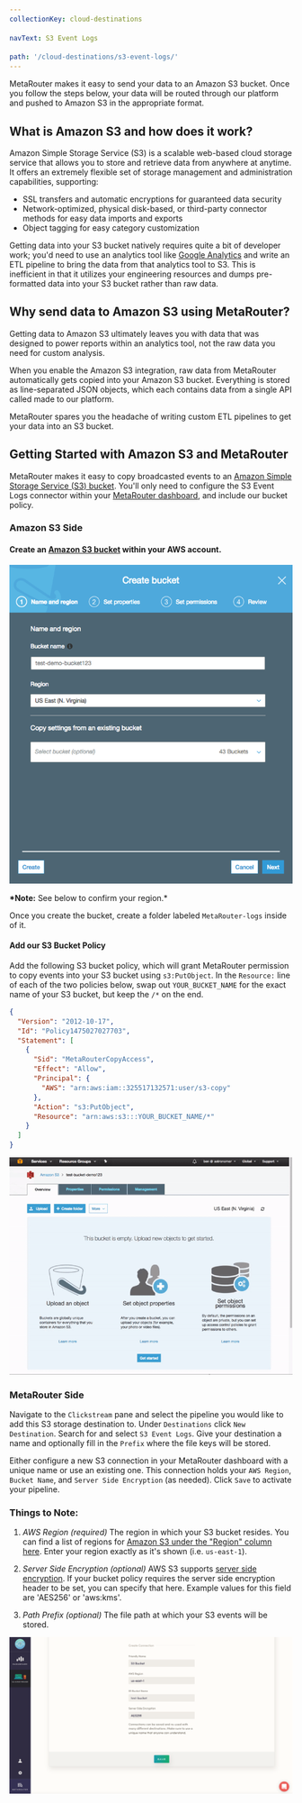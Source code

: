 ```yaml
---
collectionKey: cloud-destinations

navText: S3 Event Logs

path: '/cloud-destinations/s3-event-logs/'
---
```


MetaRouter makes it easy to send your data to an Amazon S3 bucket. Once you follow the steps below, your data will be routed through our platform and pushed to Amazon S3 in the appropriate format.

## What is Amazon S3 and how does it work?

Amazon Simple Storage Service (S3) is a scalable web-based cloud storage service that allows you to store and retrieve data from anywhere at anytime. It offers an extremely flexible set of storage management and administration capabilities, supporting:

- SSL transfers and automatic encryptions for guaranteed data security
- Network-optimized, physical disk-based, or third-party connector methods for easy data imports and exports
- Object tagging for easy category customization

Getting data into your S3 bucket natively requires quite a bit of developer work; you'd need to use an analytics tool like [Google Analytics](/cloud-destinations/google-analytics) and write an ETL pipeline to bring the data from that analytics tool to S3. This is inefficient in that it utilizes your engineering resources and dumps pre-formatted data into your S3 bucket rather than raw data.

## Why send data to Amazon S3 using MetaRouter?

Getting data to Amazon S3 ultimately leaves you with data that was designed to power reports within an analytics tool, not the raw data you need for custom analysis.

When you enable the Amazon S3 integration, raw data from MetaRouter automatically gets copied into your Amazon S3 bucket. Everything is stored as line-separated JSON objects, which each contains data from a single API called made to our platform.

MetaRouter spares you the headache of writing custom ETL pipelines to get your data into an S3 bucket.

## Getting Started with Amazon S3 and MetaRouter

MetaRouter makes it easy to copy broadcasted events to an [Amazon Simple Storage Service (S3) bucket](https://aws.amazon.com/s3/). You'll only need to configure the S3 Event Logs connector within your [MetaRouter dashboard](https://app.metarouter.io/), and include our bucket policy.

### Amazon S3 Side

#### Create an [Amazon S3 bucket](https://aws.amazon.com/s3/) within your AWS account.

![s3-event-logs1](/images/s3-event-logs1.png)

**\*Note:** See below to confirm your region.\*

Once you create the bucket, create a folder labeled `MetaRouter-logs` inside of it.

#### Add our S3 Bucket Policy

Add the following S3 bucket policy, which will grant MetaRouter permission to copy events into your S3 bucket using `s3:PutObject`. In the `Resource:` line of each of the two policies below, swap out `YOUR_BUCKET_NAME` for the exact name of your S3 bucket, but keep the `/*` on the end.

```json
{
  "Version": "2012-10-17",
  "Id": "Policy1475027027703",
  "Statement": [
    {
      "Sid": "MetaRouterCopyAccess",
      "Effect": "Allow",
      "Principal": {
        "AWS": "arn:aws:iam::325517132571:user/s3-copy"
      },
      "Action": "s3:PutObject",
      "Resource": "arn:aws:s3:::YOUR_BUCKET_NAME/*"
    }
  ]
}
```

![s3-event-logs1](/images/s3-event-logs2.gif)

### MetaRouter Side

Navigate to the `Clickstream` pane and select the pipeline you would like to add this S3 storage destination to. Under `Destinations` click `New Destination`. Search for and select `S3 Event Logs`. Give your destination a name and optionally fill in the `Prefix` where the file keys will be stored.

Either configure a new S3 connection in your MetaRouter dashboard with a unique name or use an existing one. This connection holds your `AWS Region`, `Bucket Name`, and `Server Side Encryption` (as needed). Click `Save` to activate your pipeline.

### Things to Note:

1. _AWS Region (required)_
   The region in which your S3 bucket resides. You can find a list of regions for [Amazon S3 under the "Region" column here](http://docs.aws.amazon.com/general/latest/gr/rande.html#s3_region). Enter your region exactly as it's shown (i.e. `us-east-1`).

2. _Server Side Encryption (optional)_
   AWS S3 supports [server side encryption](http://docs.aws.amazon.com/AmazonS3/latest/dev/UsingServerSideEncryption.html). If your bucket policy requires the server side encryption header to be set, you can specify that here. Example values for this field are 'AES256' or 'aws:kms'.

3. _Path Prefix (optional)_
   The file path at which your S3 events will be stored.

![s3-event-logs1](/images/s3-event-logs3v2.png)
